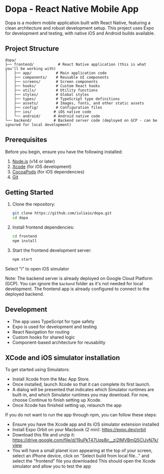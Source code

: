 # Dopa - React Native Mobile App

Dopa is a modern mobile application built with React Native, featuring a clean architecture and robust development setup. This project uses Expo for development and testing, with native iOS and Android builds available.

## Project Structure

```
dopa/
├── frontend/           # React Native application (this is what you'll be working with)
│   ├── app/           # Main application code
│   ├── components/    # Reusable UI components
│   ├── screens/       # Screen components
│   ├── hooks/         # Custom React hooks
│   ├── utils/         # Utility functions
│   ├── styles/        # Global styles
│   ├── types/         # TypeScript type definitions
│   ├── assets/        # Images, fonts, and other static assets
│   ├── config/        # Configuration files
│   ├── ios/          # iOS native code
│   └── android/      # Android native code
└── backend/          # Backend server code (deployed on GCP - can be ignored for local development)
```

## Prerequisites

Before you begin, ensure you have the following installed:

1. [Node.js](https://nodejs.org/) (v14 or later)
2. [Xcode](https://developer.apple.com/xcode/) (for iOS development)
3. [CocoaPods](https://cocoapods.org/) (for iOS dependencies)
4. [Git](https://git-scm.com/)

## Getting Started

1. Clone the repository:

   ```bash
   git clone https://github.com/iuliaio/dopa.git
   cd dopa
   ```

2. Install frontend dependencies:

   ```bash
   cd frontend
   npm install
   ```

3. Start the frontend development server:
   ```bash
   npm start
   ```

Select "i" to open iOS simulator

Note: The backend server is already deployed on Google Cloud Platform (GCP). You can ignore the `backend` folder as it's not needed for local development. The frontend app is already configured to connect to the deployed backend.

## Development

- The app uses TypeScript for type safety
- Expo is used for development and testing
- React Navigation for routing
- Custom hooks for shared logic
- Component-based architecture for reusability

## XCode and iOS simulator installation

To get started using Simulators:

- Install Xcode from the Mac App Store.
- Once installed, launch Xcode so that it can complete its first launch.
- A dialog will be presented that indicates which Simulator runtimes are built-in, and which Simulator runtimes you may download. For now, choose Continue to finish setting up Xcode.
- Once Xcode has finished setting up, relaunch the app

If you do not want to run the app through npm, you can follow these steps:

- Ensure you have the Xcode app and its iOS simulator extension installed
- Install Expo Orbit on your Macbook (2 min): https://expo.dev/orbit
- Download this file and unzip it: https://drive.google.com/file/d/19uPkT47Uqs8ir__zi2lMVBmQ5CIJvN7k/view
- You will have a small planet icon appearing at the top of your screen, select an iPhone device, click on "Select build from local file..." and select the "frontend" file you downloaded
  This should open the Xcode simulator and allow you to test the app
